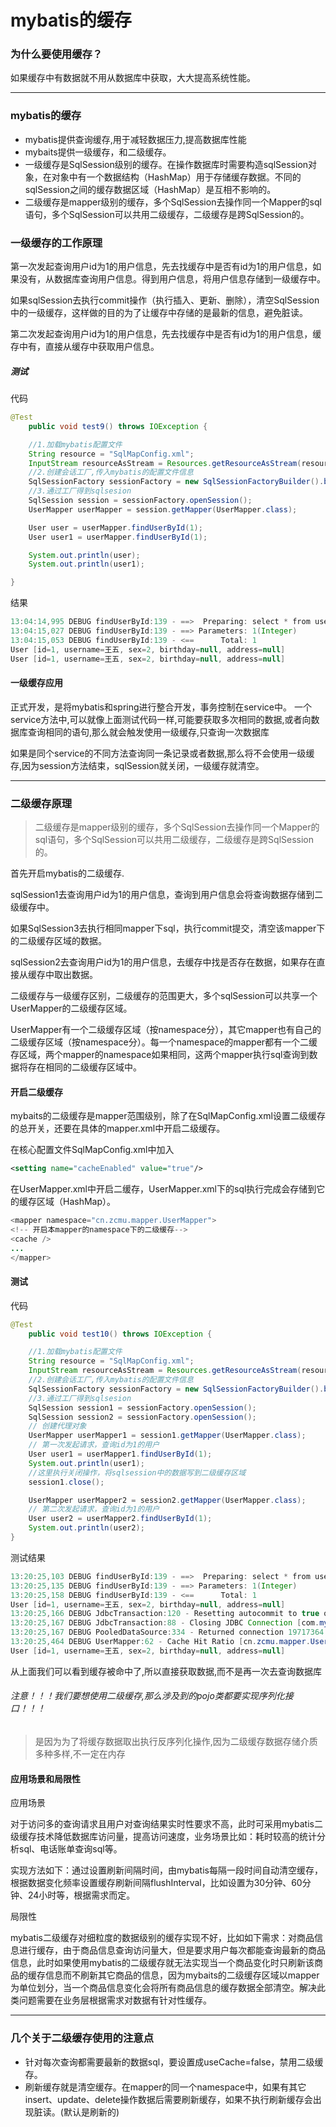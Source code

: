 # mybatis的缓存

### 为什么要使用缓存？
如果缓存中有数据就不用从数据库中获取，大大提高系统性能。

---

### mybatis的缓存
 - mybatis提供查询缓存,用于减轻数据压力,提高数据库性能
 - mybaits提供一级缓存，和二级缓存。
 - 一级缓存是SqlSession级别的缓存。在操作数据库时需要构造sqlSession对象，在对象中有一个数据结构（HashMap）用于存储缓存数据。不同的sqlSession之间的缓存数据区域（HashMap）是互相不影响的。
 - 二级缓存是mapper级别的缓存，多个SqlSession去操作同一个Mapper的sql语句，多个SqlSession可以共用二级缓存，二级缓存是跨SqlSession的。

### 一级缓存的工作原理

第一次发起查询用户id为1的用户信息，先去找缓存中是否有id为1的用户信息，如果没有，从数据库查询用户信息。得到用户信息，将用户信息存储到一级缓存中。

如果sqlSession去执行commit操作（执行插入、更新、删除），清空SqlSession中的一级缓存，这样做的目的为了让缓存中存储的是最新的信息，避免脏读。

第二次发起查询用户id为1的用户信息，先去找缓存中是否有id为1的用户信息，缓存中有，直接从缓存中获取用户信息。


##### 测试

代码
```java
@Test
	public void test9() throws IOException {

	//1.加载mybatis配置文件
	String resource = "SqlMapConfig.xml";
	InputStream resourceAsStream = Resources.getResourceAsStream(resource);
	//2.创建会话工厂,传入mybatis的配置文件信息
	SqlSessionFactory sessionFactory = new SqlSessionFactoryBuilder().build(resourceAsStream);
	//3.通过工厂得到sqlsesion
	SqlSession session = sessionFactory.openSession();
	UserMapper userMapper = session.getMapper(UserMapper.class);

	User user = userMapper.findUserById(1);
	User user1 = userMapper.findUserById(1);

	System.out.println(user);
	System.out.println(user1);

}
```

结果

```java
13:04:14,995 DEBUG findUserById:139 - ==>  Preparing: select * from user where id= ? 
13:04:15,027 DEBUG findUserById:139 - ==> Parameters: 1(Integer)
13:04:15,053 DEBUG findUserById:139 - <==      Total: 1
User [id=1, username=王五, sex=2, birthday=null, address=null]
User [id=1, username=王五, sex=2, birthday=null, address=null]
```

#### 一级缓存应用

正式开发，是将mybatis和spring进行整合开发，事务控制在service中。
一个service方法中,可以就像上面测试代码一样,可能要获取多次相同的数据,或者向数据库查询相同的语句,那么就会触发使用一级缓存,只查询一次数据库

如果是同个service的不同方法查询同一条记录或者数据,那么将不会使用一级缓存,因为session方法结束，sqlSession就关闭，一级缓存就清空。

---

### 二级缓存原理

> 二级缓存是mapper级别的缓存，多个SqlSession去操作同一个Mapper的sql语句，多个SqlSession可以共用二级缓存，二级缓存是跨SqlSession的。

首先开启mybatis的二级缓存.

sqlSession1去查询用户id为1的用户信息，查询到用户信息会将查询数据存储到二级缓存中。

如果SqlSession3去执行相同mapper下sql，执行commit提交，清空该mapper下的二级缓存区域的数据。

sqlSession2去查询用户id为1的用户信息，去缓存中找是否存在数据，如果存在直接从缓存中取出数据。

二级缓存与一级缓存区别，二级缓存的范围更大，多个sqlSession可以共享一个UserMapper的二级缓存区域。

UserMapper有一个二级缓存区域（按namespace分），其它mapper也有自己的二级缓存区域（按namespace分）。每一个namespace的mapper都有一个二缓存区域，两个mapper的namespace如果相同，这两个mapper执行sql查询到数据将存在相同的二级缓存区域中。


#### 开启二级缓存

mybaits的二级缓存是mapper范围级别，除了在SqlMapConfig.xml设置二级缓存的总开关，还要在具体的mapper.xml中开启二级缓存。

在核心配置文件SqlMapConfig.xml中加入
```xml
<setting name="cacheEnabled" value="true"/>
```
在UserMapper.xml中开启二缓存，UserMapper.xml下的sql执行完成会存储到它的缓存区域（HashMap）。

```java
<mapper namespace="cn.zcmu.mapper.UserMapper">
<!-- 开启本mapper的namespace下的二级缓存-->
<cache />
...
</mapper>
```

#### 测试

代码 

```java
@Test
	public void test10() throws IOException {

	//1.加载mybatis配置文件
	String resource = "SqlMapConfig.xml";
	InputStream resourceAsStream = Resources.getResourceAsStream(resource);
	//2.创建会话工厂,传入mybatis的配置文件信息
	SqlSessionFactory sessionFactory = new SqlSessionFactoryBuilder().build(resourceAsStream);
	//3.通过工厂得到sqlsesion
	SqlSession session1 = sessionFactory.openSession();
	SqlSession session2 = sessionFactory.openSession();
	// 创建代理对象
	UserMapper userMapper1 = session1.getMapper(UserMapper.class);
	// 第一次发起请求，查询id为1的用户
	User user1 = userMapper1.findUserById(1);
	System.out.println(user1);
	//这里执行关闭操作，将sqlsession中的数据写到二级缓存区域
	session1.close();

	UserMapper userMapper2 = session2.getMapper(UserMapper.class);
	// 第二次发起请求，查询id为1的用户
	User user2 = userMapper2.findUserById(1);
	System.out.println(user2);
}
```
测试结果

```java
13:20:25,103 DEBUG findUserById:139 - ==>  Preparing: select * from user where id= ? 
13:20:25,135 DEBUG findUserById:139 - ==> Parameters: 1(Integer)
13:20:25,158 DEBUG findUserById:139 - <==      Total: 1
User [id=1, username=王五, sex=2, birthday=null, address=null]
13:20:25,166 DEBUG JdbcTransaction:120 - Resetting autocommit to true on JDBC Connection [com.mysql.jdbc.JDBC4Connection@12cdcf4]
13:20:25,167 DEBUG JdbcTransaction:88 - Closing JDBC Connection [com.mysql.jdbc.JDBC4Connection@12cdcf4]
13:20:25,167 DEBUG PooledDataSource:334 - Returned connection 19717364 to pool.
13:20:25,464 DEBUG UserMapper:62 - Cache Hit Ratio [cn.zcmu.mapper.UserMapper]: 0.5
User [id=1, username=王五, sex=2, birthday=null, address=null]
```

从上面我们可以看到缓存被命中了,所以直接获取数据,而不是再一次去查询数据库

###### 注意！！！我们要想使用二级缓存,那么涉及到的pojo类都要实现序列化接口！！！
> 是因为为了将缓存数据取出执行反序列化操作,因为二级缓存数据存储介质多种多样,不一定在内存

#### 应用场景和局限性

应用场景


对于访问多的查询请求且用户对查询结果实时性要求不高，此时可采用mybatis二级缓存技术降低数据库访问量，提高访问速度，业务场景比如：耗时较高的统计分析sql、电话账单查询sql等。

实现方法如下：通过设置刷新间隔时间，由mybatis每隔一段时间自动清空缓存，根据数据变化频率设置缓存刷新间隔flushInterval，比如设置为30分钟、60分钟、24小时等，根据需求而定。


局限性


mybatis二级缓存对细粒度的数据级别的缓存实现不好，比如如下需求：对商品信息进行缓存，由于商品信息查询访问量大，但是要求用户每次都能查询最新的商品信息，此时如果使用mybatis的二级缓存就无法实现当一个商品变化时只刷新该商品的缓存信息而不刷新其它商品的信息，因为mybaits的二级缓存区域以mapper为单位划分，当一个商品信息变化会将所有商品信息的缓存数据全部清空。解决此类问题需要在业务层根据需求对数据有针对性缓存。



---

### 几个关于二级缓存使用的注意点

- 针对每次查询都需要最新的数据sql，要设置成useCache=false，禁用二级缓存。
- 刷新缓存就是清空缓存。在mapper的同一个namespace中，如果有其它insert、update、delete操作数据后需要刷新缓存，如果不执行刷新缓存会出现脏读。(默认是刷新的)

